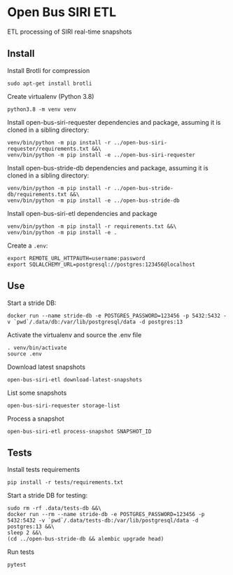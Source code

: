 # Open Bus SIRI ETL

ETL processing of SIRI real-time snapshots


## Install

Install Brotli for compression

```
sudo apt-get install brotli
```

Create virtualenv (Python 3.8)

```
python3.8 -m venv venv
```

Install open-bus-siri-requester dependencies and package, assuming it is cloned in a sibling directory:

```
venv/bin/python -m pip install -r ../open-bus-siri-requester/requirements.txt &&\
venv/bin/python -m pip install -e ../open-bus-siri-requester
```

Install open-bus-stride-db dependencies and package, assuming it is cloned in a sibling directory:

```
venv/bin/python -m pip install -r ../open-bus-stride-db/requirements.txt &&\
venv/bin/python -m pip install -e ../open-bus-stride-db
```

Install open-bus-siri-etl dependencies and package 

```
venv/bin/python -m pip install -r requirements.txt &&\
venv/bin/python -m pip install -e .
```

Create a `.env`:

```
export REMOTE_URL_HTTPAUTH=username:password
export SQLALCHEMY_URL=postgresql://postgres:123456@localhost
```

## Use

Start a stride DB:

```
docker run --name stride-db -e POSTGRES_PASSWORD=123456 -p 5432:5432 -v `pwd`/.data/db:/var/lib/postgresql/data -d postgres:13
```

Activate the virtualenv and source the .env file

```
. venv/bin/activate
source .env
```

Download latest snapshots

```
open-bus-siri-etl download-latest-snapshots
```

List some snapshots

```
open-bus-siri-requester storage-list
```

Process a snapshot

```
open-bus-siri-etl process-snapshot SNAPSHOT_ID
```

## Tests

Install tests requirements

```
pip install -r tests/requirements.txt
```

Start a stride DB for testing:

```
sudo rm -rf .data/tests-db &&\
docker run --rm --name stride-db -e POSTGRES_PASSWORD=123456 -p 5432:5432 -v `pwd`/.data/tests-db:/var/lib/postgresql/data -d postgres:13 &&\
sleep 2 &&\
(cd ../open-bus-stride-db && alembic upgrade head)
```

Run tests

```
pytest
```